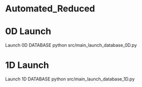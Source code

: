 # Automated_Reduced

# 0D Launch
Launch 0D DATABASE 
python src/main_launch_database_0D.py 


# 1D Launch

Launch 1D DATABASE 
python src/main_launch_database_1D.py 
